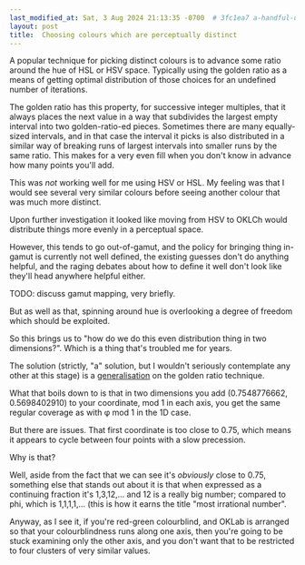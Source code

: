 ```yaml
---
last_modified_at: Sat, 3 Aug 2024 21:13:35 -0700  # 3fc1ea7 a-handful-of-drafts
layout: post
title:  Choosing colours which are perceptually distinct
---
```

A popular technique for picking distinct colours is to advance some
ratio around the hue of HSL or HSV space.  Typically using the golden
ratio as a means of getting optimal distribution of those choices for an
undefined number of iterations.

The golden ratio has this property, for successive integer multiples,
that it always places the next value in a way that subdivides the
largest empty interval into two golden-ratio-ed pieces.  Sometimes there
are many equally-sized intervals, and in that case the interval it picks
is also distributed in a similar way of breaking runs of largest
intervals into smaller runs by the same ratio.  This makes for a very
even fill when you don't know in advance how many points you'll add.

This was _not_ working well for me using HSV or HSL.  My feeling was
that I would see several very similar colours before seeing another
colour that was much more distinct.

Upon further investigation it looked like moving from HSV to OKLCh would
distribute things more evenly in a perceptual space.

However, this tends to go out-of-gamut, and the policy for bringing
thing in-gamut is currently not well defined, the existing guesses don't
do anything helpful, and the raging debates about how to define it well
don't look like they'll head anywhere helpful either.

TODO: discuss gamut mapping, very briefly.

But as well as that, spinning around hue is overlooking a degree of
freedom which should be exploited.

So this brings us to "how do we do this even distribution thing in two
dimensions?".  Which is a thing that's troubled me for years.

The solution (strictly, "a" solution, but I wouldn't seriously
contemplate any other at this stage) is a [generalisation][quasirandom
sequences] on the golden ratio technique.

What that boils down to is that in two dimensions you add
(0.7548776662, 0.5698402910) to your coordinate, mod 1 in each axis, you get
the same regular coverage as with &phi; mod 1 in the 1D case.

But there are issues.  That first coordinate is too close to 0.75, which
means it appears to cycle between four points with a slow precession.

Why is that?

Well, aside from the fact that we can see it's _obviously_ close to
0.75, something else that stands out about it is that when expressed as
a continuing fraction it's 1,3,12,... and 12 is a really big number;
compared to phi, which is 1,1,1,1,... (this is how it earns the title
"most irrational number".

Anyway, as I see it, if you're red-green colourblind, and OKLab is
arranged so that your colourblindness runs along one axis, then you're
going to be stuck examining only the other axis, and you don't want that
to be restricted to four clusters of very similar values.


[opponent process]: <https://en.wikipedia.org/wiki/Opponent_process>

[quasirandom sequences]: <https://extremelearning.com.au/unreasonable-effectiveness-of-quasirandom-sequences/>

[shadertoy demo]: <https://www.shadertoy.com/view/MXdGR7>
[stack exchange version]: <https://math.stackexchange.com/questions/2360055/combining-low-discrepancy-sets-to-produce-a-low-discrepancy-set>
[OKLab]: <https://developer.mozilla.org/en-US/docs/Web/CSS/color_value/oklab>
